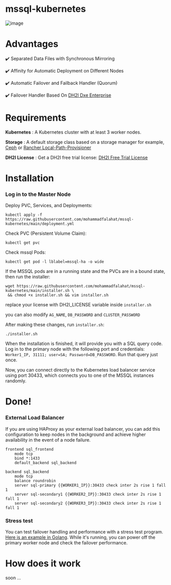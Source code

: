 # mssql-kubernetes

![image](https://github.com/falahatme/mssql-kubernetes/assets/7458874/87e1257e-0063-40fb-9eb9-46f969077146)

# Advantages

✔️ Separated Data Files with Synchronous Mirroring

✔️ Affinity for Automatic Deployment on Different Nodes

✔️ Automatic Failover and Failback Handler (Quorum)

✔️ Failover Handler Based On [DH2I Dxe Enterprise](https://dh2i.com/dxenterprise-high-availability/)

# Requirements

**Kubernetes** : A Kubernetes cluster with at least 3 worker nodes.

**Storage** : A default storage class based on a storage manager for example, [Ceph](https://github.com/mohammadfalahat/rook) or [Rancher Local-Path-Provisioner](https://github.com/rancher/local-path-provisioner)

**DH2I License** : Get a DH2I free trial license: [DH2I Free Trial License](https://clients.dh2i.com/Default.aspx)

# Installation

### Log in to the Master Node

Deploy PVC, Services, and Deployments:

```
kubectl apply -f https://raw.githubusercontent.com/mohammadfalahat/mssql-kubernetes/main/deployment.yml
```

Check PVC (Persistent Volume Claim):

```
kubectl get pvc
```

Check mssql Pods:

```
kubectl get pod -l lblabel=mssql-ha -o wide 
```

If the MSSQL pods are in a running state and the PVCs are in a bound state, then run the installer:

```
wget https://raw.githubusercontent.com/mohammadfalahat/mssql-kubernetes/main/installer.sh \
 && chmod +x installer.sh && vim installer.sh
```

replace your license with DH2I_LICENSE variable inside `installer.sh`

you can also modify `AG_NAME`, `DB_PASSWORD` and `CLUSTER_PASSWORD`

After making these changes, run `installer.sh`:

```
./installer.sh
```

When the installation is finished, it will provide you with a SQL query code. Log in to the primary node with the following port and credentials: `Worker1_IP, 31111; user=SA; Password=DB_PASSWORD`. Run that query just once.

Now, you can connect directly to the Kubernetes load balancer service using port 30433, which connects you to one of the MSSQL instances randomly.

# Done!

### External Load Balancer

If you are using HAProxy as your external load balancer, you can add this configuration to keep nodes in the background and achieve higher availability in the event of a node failure.

```
frontend sql_frontend
    mode tcp
    bind *:1433
    default_backend sql_backend

backend sql_backend
    mode tcp
    balance roundrobin
    server sql-primary {{WORKER1_IP}}:30433 check inter 2s rise 1 fall 1
    server sql-secondary1 {{WORKER2_IP}}:30433 check inter 2s rise 1 fall 1
    server sql-secondary2 {{WORKER3_IP}}:30433 check inter 2s rise 1 fall 1
```

### Stress test

You can test failover handling and performance with a stress test program. [Here is an example in Golang](https://github.com/mohammadfalahat/mssql-kubernetes/blob/main/stresstest.go). While it's running, you can power off the primary worker node and check the failover performance.

# How does it work
soon ...

